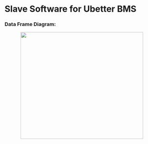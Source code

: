 # Slave Software for Ubetter BMS

### Data Frame Diagram: 

<p align="center">
  <img width="400" height="350" src="https://github.com/celikslab/bms_uart_slave/blob/main/Bms%20Data%20Frame.png">
</p>

